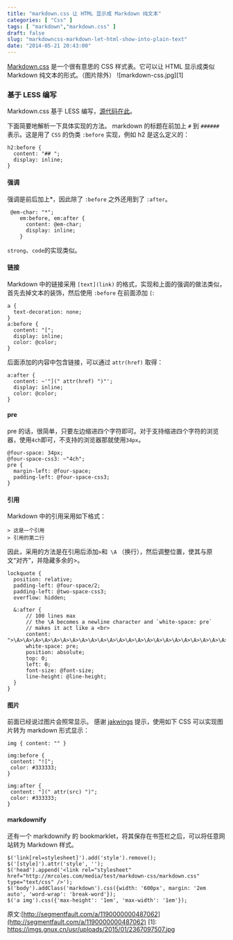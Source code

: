 ```yaml
---
title: "markdown.css 让 HTML 显示成 Markdown 纯文本"
categories: [ "Css" ]
tags: [ "markdown","markdown.css" ]
draft: false
slug: "markdowncss-markdown-let-html-show-into-plain-text"
date: "2014-05-21 20:43:00"
---
```


[Markdown.css](http://mrcoles.com/demo/markdown-css/) 是一个很有意思的 CSS 样式表。它可以让 HTML 显示成类似 Markdown 纯文本的形式。（图片除外）
![markdown-css.jpg][1]

###  基于 LESS 编写  ###
Markdown.css 基于 LESS 编写，[源代码在此](https://github.com/mrcoles/markdown-css/blob/master/markdown.less)。

下面简要地解析一下具体实现的方法。
markdown 的标题在前加上 `#` 到 `######` 表示。这是用了 `CSS` 的伪类 `:before` 实现，例如 h2 是这么定义的：

    h2:before {
      content: "## ";
      display: inline;
    }

####  强调  ####

强调是前后加上*，因此除了 `:before` 之外还用到了 `:after`。

     @em-char: "*";
        em:before, em:after {
          content: @em-char;
          display: inline;
        }

`strong`、`code`的实现类似。

####  链接    ####

Markdown 中的链接采用 `[text](link)` 的格式，实现和上面的强调的做法类似，首先去掉文本的装饰，然后使用 `:before` 在前面添加 `[`:

    a {
      text-decoration: none;
    }
    a:before {
      content: "[";
      display: inline;
      color: @color;
    }

后面添加的内容中包含链接，可以通过 `attr(href)` 取得：

    a:after {
      content: ~'"](" attr(href) ")"';
      display: inline;
      color: @color;
    }

####  pre    ####

pre 的话，很简单，只要左边缩进四个字符即可。对于支持缩进四个字符的浏览器，使用`4ch`即可，不支持的浏览器那就使用`34px`。

    @four-space: 34px;
    @four-space-css3: ~"4ch"; 
    pre {
      margin-left: @four-space;
      padding-left: @four-space-css3;
    }

####  引用  ####

Markdown 中的引用采用如下格式：

    > 这是一个引用
    > 引用的第二行

因此，采用的方法是在引用后添加`>`和` \A` （换行），然后调整位置，使其与原文“对齐”，并隐藏多余的>。

    lockquote {
      position: relative;
      padding-left: @four-space/2;
      padding-left: @two-space-css3;
      overflow: hidden;
    
      &:after {
          // 100 lines max
          // the \A becomes a newline character and `white-space: pre`
          // makes it act like a <br>
          content: ">\A>\A>\A>\A>\A>\A>\A>\A>\A>\A>\A>\A>\A>\A>\A>\A>\A>\A>\A>\A>\A>\A>\A>\A>\A>\A>\A>\A>\A>\A>\A>\A>\A>\A>\A>\A>\A>\A>\A>\A>\A>\A>\A>\A>\A>\A>\A>\A>\A>\A>\A>\A>\A>\A>\A>\A>\A>\A>\A>\A>\A>\A>\A>\A>\A>\A>\A>\A>\A>\A>\A>\A>\A>\A>\A>\A>\A>\A>\A>\A>\A>\A>\A>\A>\A>\A>\A>\A>\A>\A>\A>\A>\A>\A>\A>\A>\A>\A>\A>";
          white-space: pre;
          position: absolute;
          top: 0;
          left: 0;
          font-size: @font-size;
          line-height: @line-height;
      }
    }



####  图片  ####

前面已经说过图片会照常显示。 感谢 [jakwings](http://blog.likelikeslike.com/) 提示，使用如下 CSS 可以实现图片转为 markdown 形式显示：

    img { content: "" } 
    
    img:before {
     content: "![";
     color: #333333;
    }
    
    img:after {
     content: "](" attr(src) ")";
     color: #333333;
    }

####  markdownify  ####

还有一个 markdownify 的 bookmarklet，将其保存在书签栏之后，可以将任意网站转为 Markdown 样式。

    $('link[rel=stylesheet]').add('style').remove();
    $('[style]').attr('style', '');
    $('head').append('<link rel="stylesheet" href="http://mrcoles.com/media/test/markdown-css/markdown.css" type="text/css" />');
    $('body').addClass('markdown').css({width: '600px', margin: '2em auto', 'word-wrap': 'break-word'});
    $('a img').css({'max-height': '1em', 'max-width': '1em'});

原文:[http://segmentfault.com/a/1190000000487062](http://segmentfault.com/a/1190000000487062)
  [1]: https://imgs.gnux.cn/usr/uploads/2015/01/2367097507.jpg